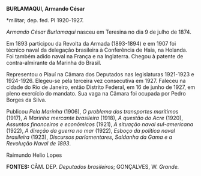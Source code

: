 **BURLAMAQUI, Armando César**

\*militar; dep. fed. PI 1920-1927.

*Armando César Burlamaqui* nasceu em Teresina no dia 9 de julho de 1874.

Em 1893 participou da Revolta da Armada (1893-1894) e em 1907 foi
técnico naval da delegação brasileira à Conferência de Haia, na Holanda.
Foi também adido naval na França e na Inglaterra. Chegou à patente de
contra-almirante da Marinha do Brasil.

Representou o Piauí na Câmara dos Deputados nas legislaturas 1921-1923 e
1924-1926. Elegeu-se pela terceira vez consecutiva em 1927. Faleceu na
cidade do Rio de Janeiro, então Distrito Federal, em 16 de junho de
1927, em pleno exercício do mandato. Sua vaga na Câmara foi ocupada por
Pedro Borges da Silva.

Publicou *Pela Marinha* (1906), *O problema dos transportes marítimo*s
(1917), *A Marinha mercante brasileira* (1918), *A questão do Acre*
(1920), *Assuntos financeiros e econômicos* (1921), *A situação naval
sul-americana* (1922), *A direção da guerra no mar* (1922), *Esboço da
política naval brasileira* (1923), *Discursos parlamentares*, *Saldanha
da Gama e a Revolução Naval de 1893*.

Raimundo Helio Lopes

**FONTES:** CÂM. DEP. *Deputados brasileiros*; GONÇALVES, W. *Grande.*
